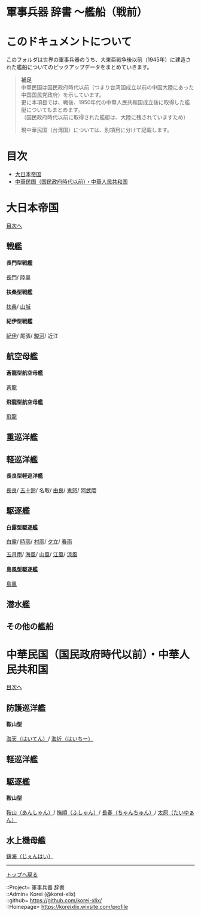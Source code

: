 # 軍事兵器 辞書 ～艦船（戦前）

# このドキュメントについて
このフォルダは世界の軍事兵器のうち、大東亜戦争後以前（1945年）に建造された艦船についてのピックアップデータをまとめていきます。  

> **補足**  
> 中華民国は国民政府時代以前（つまり台湾国成立以前の中国大陸にあった中国国民党政府）を示しています。  
> 更に本項目では、戦後、1950年代の中華人民共和国成立後に取得した艦艇についてもまとめます。  
> （国民政府時代以前に取得された艦艇は、大陸に残されていますため）  
>   
> 現中華民国（台湾国）については、別項目に分けて記載します。  


# 目次 <a name="aMokuji"></a>

* [大日本帝国](#aEmp-Japan)
* [中華民国（国民政府時代以前）・中華人民共和国](#aChina)




# 大日本帝国 <a name="aEmp-Japan"></a>
[目次へ](#aMokuji)

## 戦艦

#### 長門型戦艦
[長門](/ship_old/emp_japan/nagato.md)/
[陸奥](/ship_old/emp_japan/nagato.md)  

#### 扶桑型戦艦
[扶桑](/ship_old/emp_japan/fuso.md)/
[山城](/ship_old/emp_japan/fuso.md)  

#### 紀伊型戦艦
[紀伊](/ship_old/emp_japan/kii.md)/
尾張/
[駿河](/ship_old/emp_japan/kii.md)/
近江  


## 航空母艦

#### 蒼龍型航空母艦
[蒼龍](/ship_old/emp_japan/souryu.md)  

#### 飛龍型航空母艦
[飛龍](/ship_old/emp_japan/hiryu.md)  


## 重巡洋艦


## 軽巡洋艦

#### 長良型軽巡洋艦
[長良](/ship_old/emp_japan/nagara.md)/
[五十鈴](/ship_old/emp_japan/nagara.md)/
名取/
[由良](/ship_old/emp_japan/nagara.md)/
[鬼怒](/ship_old/emp_japan/nagara.md)/
[阿武隈](/ship_old/emp_japan/nagara.md)  



## 駆逐艦

#### 白露型駆逐艦
[白露](/ship_old/emp_japan/shiratsuyu.md)/
[時雨](/ship_old/emp_japan/shiratsuyu.md)/
[村雨](/ship_old/emp_japan/shiratsuyu.md)/
[夕立](/ship_old/emp_japan/shiratsuyu.md)/
[春雨](/ship_old/emp_japan/shiratsuyu.md)  

[五月雨](/ship_old/emp_japan/shiratsuyu.md)/
[海風](/ship_old/emp_japan/shiratsuyu.md)/
[山風](/ship_old/emp_japan/shiratsuyu.md)/
[江風](/ship_old/emp_japan/shiratsuyu.md)/
[涼風](/ship_old/emp_japan/shiratsuyu.md)  

#### 島風型駆逐艦
[島風](/ship_old/emp_japan/shimakaze.md)  


## 潜水艦


## その他の艦船






# 中華民国（国民政府時代以前）・中華人民共和国 <a name="aChina"></a>
[目次へ](#aMokuji)

## 防護巡洋艦

#### 鞍山型
[海天（はいてん）](/ship_old/china/haiten.md)/
[海圻（はいちー）](/ship_old/china/haiten.md)


## 軽巡洋艦


## 駆逐艦

#### 鞍山型
[鞍山（あんしゃん）](/ship_old/china/anshan.md)/
[撫順（ふしゅん）](/ship_old/china/anshan.md)/
[長春（ちゃんちゅん）](/ship_old/china/anshan.md)/
[太原（たいゆぁん）](/ship_old/china/anshan.md)  


## 水上機母艦
[鎮海（じぇんはい）](/ship_old/china/zhenhai.md)  







***
[トップへ戻る](/readme.md)  
  
::Project= 軍事兵器 辞書  
::Admin= Korei (@korei-xlix)  
::github= https://github.com/korei-xlix/  
::Homepage= https://koreixlix.wixsite.com/profile  
